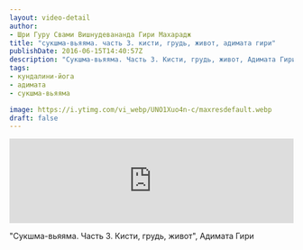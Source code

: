 ```yaml
---
layout: video-detail
author:
- Шри Гуру Свами Вишнудевананда Гири Махарадж
title: "сукшма-вьяяма. часть 3. кисти, грудь, живот, адимата гири"
publishDate: 2016-06-15T14:40:57Z
description: "Сукшма-вьяяма. Часть 3. Кисти, грудь, живот, Адимата Гири"
tags: 
- кундалини-йога
- адимата
- сукшма-вьяяма

image: https://i.ytimg.com/vi_webp/UNO1Xuo4n-c/maxresdefault.webp
draft: false
---
```


<iframe width="100%" src="https://www.youtube.com/embed/UNO1Xuo4n-c" frameborder="0" allowfullscreen=""></iframe> 

 "Сукшма-вьяяма. Часть 3\. Кисти, грудь, живот", Адимата Гири

  

 